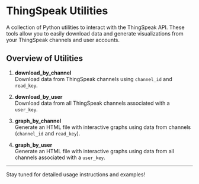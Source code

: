 # ThingSpeak Utilities

A collection of Python utilities to interact with the ThingSpeak API. These tools allow you to easily download data and generate visualizations from your ThingSpeak channels and user accounts.

## Overview of Utilities

1. **download_by_channel**  
   Download data from ThingSpeak channels using `channel_id` and `read_key`.

2. **download_by_user**  
   Download data from all ThingSpeak channels associated with a `user_key`.

3. **graph_by_channel**  
   Generate an HTML file with interactive graphs using data from channels (`channel_id` and `read_key`).

4. **graph_by_user**  
   Generate an HTML file with interactive graphs using data from all channels associated with a `user_key`.

---

Stay tuned for detailed usage instructions and examples!
